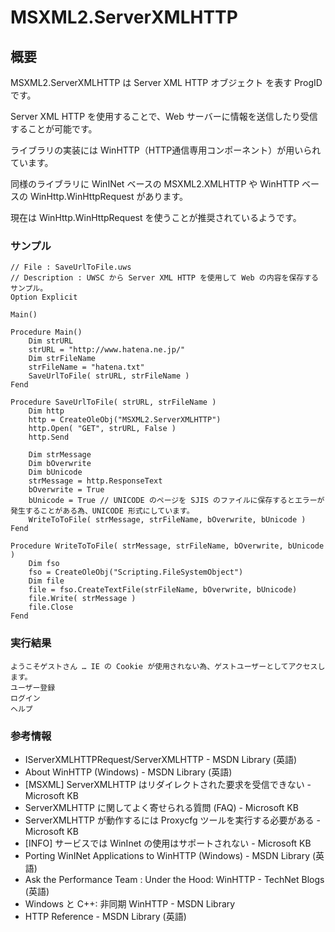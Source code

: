 # MSXML2.ServerXMLHTTP
## 概要
MSXML2.ServerXMLHTTP は Server XML HTTP オブジェクト を表す ProgID です。

Server XML HTTP を使用することで、Web サーバーに情報を送信したり受信することが可能です。

ライブラリの実装には WinHTTP（HTTP通信専用コンポーネント）が用いられています。

同様のライブラリに WinINet ベースの MSXML2.XMLHTTP や WinHTTP ベースの WinHttp.WinHttpRequest があります。

現在は WinHttp.WinHttpRequest を使うことが推奨されているようです。

### サンプル
```vbscript
// File : SaveUrlToFile.uws
// Description : UWSC から Server XML HTTP を使用して Web の内容を保存するサンプル。
Option Explicit

Main()

Procedure Main()
    Dim strURL
    strURL = "http://www.hatena.ne.jp/"
    Dim strFileName
    strFileName = "hatena.txt"
    SaveUrlToFile( strURL, strFileName )
Fend

Procedure SaveUrlToFile( strURL, strFileName )
    Dim http
    http = CreateOleObj("MSXML2.ServerXMLHTTP") 
    http.Open( "GET", strURL, False )
    http.Send

    Dim strMessage
    Dim bOverwrite
    Dim bUnicode
    strMessage = http.ResponseText
    bOverwrite = True
    bUnicode = True // UNICODE のページを SJIS のファイルに保存するとエラーが発生することがある為、UNICODE 形式にしています。
    WriteToToFile( strMessage, strFileName, bOverwrite, bUnicode )
Fend

Procedure WriteToToFile( strMessage, strFileName, bOverwrite, bUnicode )
    Dim fso
    fso = CreateOleObj("Scripting.FileSystemObject")
    Dim file
    file = fso.CreateTextFile(strFileName, bOverwrite, bUnicode)
    file.Write( strMessage )
    file.Close
Fend
```

### 実行結果
```
ようこそゲストさん … IE の Cookie が使用されない為、ゲストユーザーとしてアクセスします。
ユーザー登録
ログイン
ヘルプ
```

### 参考情報
- IServerXMLHTTPRequest/ServerXMLHTTP - MSDN Library (英語)
- About WinHTTP (Windows) - MSDN Library (英語)
- [MSXML] ServerXMLHTTP はリダイレクトされた要求を受信できない - Microsoft KB
- ServerXMLHTTP に関してよく寄せられる質問 (FAQ) - Microsoft KB
- ServerXMLHTTP が動作するには Proxycfg ツールを実行する必要がある - Microsoft KB
- [INFO] サービスでは WinInet の使用はサポートされない - Microsoft KB
- Porting WinINet Applications to WinHTTP (Windows) - MSDN Library (英語)
- Ask the Performance Team : Under the Hood: WinHTTP - TechNet Blogs (英語)
- Windows と C++: 非同期 WinHTTP - MSDN Library
- HTTP Reference - MSDN Library (英語)
